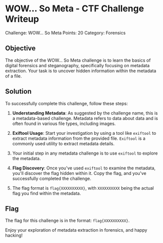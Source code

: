 # WOW... So Meta - CTF Challenge Writeup

Challenge: WOW... So Meta
Points: 20
Category: Forensics

## Objective
The objective of the WOW... So Meta challenge is to learn the basics of digital forensics and steganography, specifically focusing on metadata extraction. Your task is to uncover hidden information within the metadata of a file.

## Solution
To successfully complete this challenge, follow these steps:

1. **Understanding Metadata**: As suggested by the challenge name, this is a metadata-based challenge. Metadata refers to data about data and is often found in various file types, including images.

2. **Exiftool Usage**: Start your investigation by using a tool like `exiftool` to extract metadata information from the provided file. `Exiftool` is a commonly used utility to extract metadata details.

3. Your initial step in any metadata challenge is to use `exiftool` to explore the metadata.

4. **Flag Discovery**: Once you've used `exiftool` to examine the metadata, you'll discover the flag hidden within it. Copy the flag, and you've successfully completed the challenge.

5. The flag format is `flag{XXXXXXXXXX}`, with `XXXXXXXXXX` being the actual flag you find within the metadata.

## Flag
The flag for this challenge is in the format: `flag{XXXXXXXXXX}`.

Enjoy your exploration of metadata extraction in forensics, and happy hacking!
